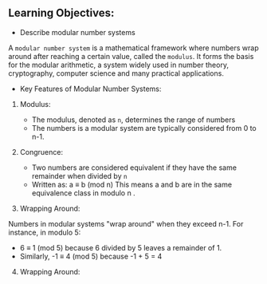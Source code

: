 ## Learning Objectives:

- Describe modular number systems

A `modular number system` is a mathematical framework where numbers wrap around after reaching a certain value, called the `modulus`.
It forms the basis for the modular arithmetic, a system widely used in number theory, cryptography, computer science and many practical applications.

- Key Features of Modular Number Systems:

1. Modulus:

   - The modulus, denoted as `n`, determines the range of numbers
   - The numbers is a modular system are typically considered from 0 to n-1.

2. Congruence:

   - Two numbers are considered equivalent if they have the same remainder when divided by `n`
   - Written as:
     a ≡ b (mod n)
     This means a and b are in the same equivalence class in modulo n .

3. Wrapping Around:

Numbers in modular systems "wrap around" when they exceed n-1.
For instance, in modulo 5:

- 6 ≡ 1 (mod 5) because 6 divided by 5 leaves a remainder of 1.
- Similarly, -1 ≡ 4 (mod 5) because -1 + 5 = 4

4. Wrapping Around:
